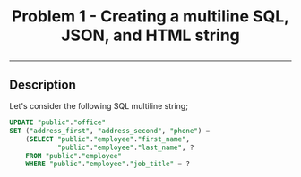 # <p align="center">Problem 1 - Creating a multiline SQL, JSON, and HTML string</p>
---

## Description
Let's consider the following SQL multiline string;
```sql
UPDATE "public"."office"
SET ("address_first", "address_second", "phone") =
	(SELECT "public"."employee"."first_name",
			"public"."employee"."last_name", ?
	FROM "public"."employee"
	WHERE "public"."employee"."job_title" = ?
```
